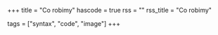 +++
title = "Co robimy"
hascode = true
rss = ""
rss_title = "Co robimy"

tags = ["syntax", "code", "image"]
+++
